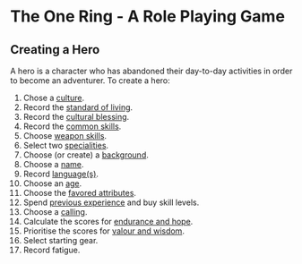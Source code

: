 # The One Ring - A Role Playing Game

## Creating a Hero

A hero is a character who has abandoned their day-to-day activities in order to become an adventurer.  To create a hero:

1. Chose a [culture](cultures.md).
2. Record the [standard of living](standard-of-living.md).
3. Record the [cultural blessing](cultural-blessing.md).  
4. Record the [common skills](common-skill-list.md). 
5. Choose [weapon skills](weapon-skill-list.md).
6. Select two [specialities](specialities.md).
7. Choose (or create) a [background](background.md).
8. Choose a [name](names.md).
9. Record [language(s)](languages.md).
10. Choose an [age](age.md).
11. Choose the [favored attributes](favored-attributes.md).
12. Spend [previous experience](previous-experience.md) and buy skill levels.
13. Choose a [calling](callings.md).
14. Calculate the scores for [endurance and hope](endurance-hope.md). 
15. Prioritise the scores for [valour and wisdom](valor-wisdom.md).
16. Select starting gear.
17. Record fatigue.


